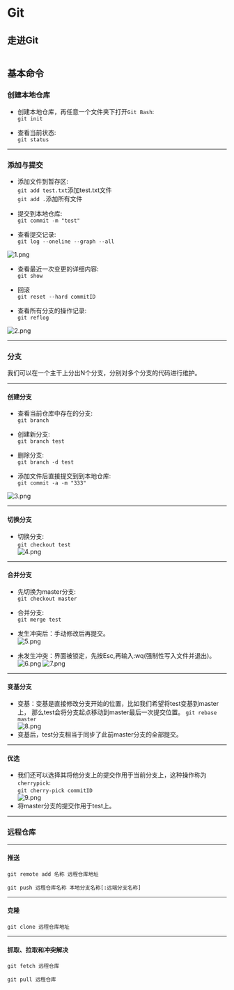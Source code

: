 # **Git**  
## **走进Git**  
   <img src="https://image.itbaima.cn/markdown/2023/03/06/ZxY3MGkWRpOLVU6.jpg" alt="">  

## **基本命令**

### **创建本地仓库**
   * 创建本地仓库，再任意一个文件夹下打开`Git Bash`:  
   `git init`


   * 查看当前状态:  
   `git status`  
   <hr>  

### **添加与提交**
   * 添加文件到暂存区:  
   `git add test.txt`添加test.txt文件  
   `git add .`添加所有文件


   * 提交到本地仓库:  
   `git commit -m "test"`


   * 查看提交记录:  
   `git log --oneline --graph --all`  
   <img src="https://s2.loli.net/2024/04/15/S6nQMNmoFr2g7tL.png" alt="1.png">


   * 查看最近一次变更的详细内容:  
   `git show`  


   * 回滚  
   `git reset --hard commitID`  


   * 查看所有分支的操作记录:  
   `git reflog`  
   <img src="https://s2.loli.net/2024/04/15/LGWQi7Ez6dSmA4b.png" alt="2.png">
   <hr>  

### **分支**  
我们可以在一个主干上分出N个分支，分别对多个分支的代码进行维护。


<hr>

#### **创建分支**
   * 查看当前仓库中存在的分支:  
   `git branch`  


   * 创建新分支:  
   `git branch test`  
   * 删除分支:  
   `git branch -d test`


   * 添加文件后直接提交到到本地仓库:   
   `git commit -a -m "333"`  
   <img src="https://s2.loli.net/2024/04/15/yB7DxhuTFokSjcE.png" alt="3.png">

     
<hr>

#### **切换分支**
   * 切换分支:  
   `git checkout test`  
   ![4.png](https://s2.loli.net/2024/04/15/cgI9XDLwiHkFrsf.png)

<hr>  

#### **合并分支**  
   * 先切换为master分支:  
   `git checkout master`   


   * 合并分支:  
   `git merge test`  


   * 发生冲突后：手动修改后再提交。  
   ![5.png](https://s2.loli.net/2024/04/15/LAO5o4c7MgEUmpJ.png)

   
   * 未发生冲突：界面被锁定，先按Esc,再输入:wq(强制性写入文件并退出)。  
   ![6.png](https://s2.loli.net/2024/04/15/SGM3eyhuzN7c2rX.png)
   ![7.png](https://s2.loli.net/2024/04/15/upnByIUGNkPbztl.png)

<hr>

#### **变基分支**  
   * 变基：变基是直接修改分支开始的位置，比如我们希望将test变基到master上，
   那么test会将分支起点移动到master最后一次提交位置。
   `git rebase master`  
   ![8.png](https://s2.loli.net/2024/04/15/aykwD4YdGKQH8RC.png)  
   * 变基后，test分支相当于同步了此前master分支的全部提交。  

<hr>  

#### **优选**
   * 我们还可以选择其将他分支上的提交作用于当前分支上，这种操作称为`cherrypick`:  
   `git cherry-pick commitID`  
   ![9.png](https://s2.loli.net/2024/04/15/iMnPNat7Jgy9udZ.png)
   * 将master分支的提交作用于test上。
<hr> 


### **远程仓库**  

<hr>  

#### **推送**
   `git remote add 名称 远程仓库地址`  

   `git push 远程仓库名称 本地分支名称[:远端分支名称]`

<hr>  

#### **克隆**
   `git clone 远程仓库地址`

<hr>  

#### **抓取、拉取和冲突解决**
   `git fetch 远程仓库`  

   `git pull 远程仓库`